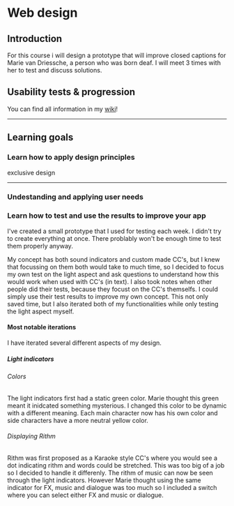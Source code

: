 # Web design
## Introduction
For this course i will design a prototype that will improve closed captions for Marie van Driessche, a person who was born deaf. I will meet 3 times with her to test and discuss solutions.

## Usability tests & progression
You can find all information in my [wiki](https://github.com/SqueezyDough/web-design-1920/wiki/Usability-tests)!

------

## Learning goals
### Learn how to apply design principles
exclusive design

------

### Undestanding and applying user needs

### Learn how to test and use the results to improve your app
I've created a small prototype that I used for testing each week. I didn't try to create everything at once. There problably won't be enough time to test them properly anyway. 

My concept has both sound indicators and custom made CC's, but I knew that focussing on them both would take to much time, so I decided to focus my own test on the light aspect and ask questions to understand how this would work when used with CC's (in text). I also took notes when other people did their tests, because they focust on the CC's themselfs. I could simply use their test results to improve my own concept. This not only saved time, but I also iterated both of my functionalities while only testing the light aspect myself.

#### Most notable iterations
I have iterated several different aspects of my design.

##### Light indicators
###### Colors
The light indicators first had a static green color. Marie thought this green meant it inidcated something mysterious. I changed this color to be dynamic with a different meaning. Each main character now has his own color and side characters have a more neutral yellow color.

###### Displaying Rithm
Rithm was first proposed as a Karaoke style CC's where you would see a dot indicating rithm and words could be stretched. This was too big of a job so I decided to handle it differenly. The rithm of music can now be seen through the light indicators. However Marie thought using the same indicator for FX, music and dialogue was too much so I included a switch where you can select either FX and music or dialogue.


